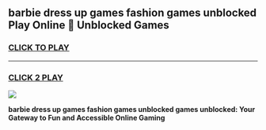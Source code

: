 
## barbie dress up games fashion games unblocked Play Online 👋 Unblocked Games
<h3>
<a href="https://premium.freeplayer.one?title=barbie_dress_up_games_fashion_games_unblocked&ref=19F">CLICK TO PLAY</a></h3>
<hr>

<h3>
<a href="https://premium.freeplayer.one?title=barbie_dress_up_games_fashion_games_unblocked&ref=19F">CLICK 2 PLAY</a>
  
</h3>

<a href="https://premium.freeplayer.one?title=barbie_dress_up_games_fashion_games_unblocked&ref=19F"><img src="https://clearcache.store/games.png"></a>


**barbie dress up games fashion games unblocked games unblocked: Your Gateway to Fun and Accessible Online Gaming**
